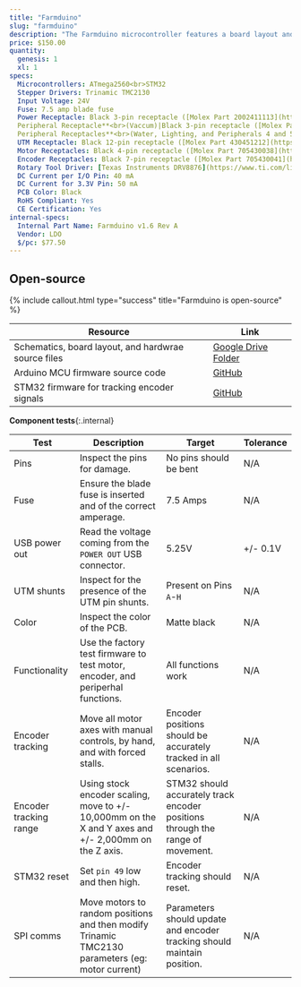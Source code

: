 ```yaml
---
title: "Farmduino"
slug: "farmduino"
description: "The Farmduino microcontroller features a board layout and connectors that are optimized for FarmBot. It receives G-code commands from the Raspberry Pi and then moves the motors, reads sensors, activate peripherals, and more. It features integrated Trinamic TMC2130 stepper drivers for ultra quiet movements and an STM32 coprocessor dedicated to monitoring the rotary encoders."
price: $150.00
quantity:
  genesis: 1
  xl: 1
specs:
  Microcontrollers: ATmega2560<br>STM32
  Stepper Drivers: Trinamic TMC2130
  Input Voltage: 24V
  Fuse: 7.5 amp blade fuse
  Power Receptacle: Black 3-pin receptacle ([Molex Part 2002411113](https://www.molex.com/molex/products/part-detail/pcb_headers/2002411113))
  Peripheral Receptacle**<br>(Vaccum)|Black 3-pin receptacle ([Molex Part 2002411113](https://www.molex.com/molex/products/part-detail/pcb_headers/2002411113))
  Peripheral Receptacles**<br>(Water, Lighting, and Peripherals 4 and 5)|Black 2-pin receptacle ([Molex Part 151048-1206](https://www.molex.com/molex/products/part-detail/pcb_headers/1510481206))
  UTM Receptacle: Black 12-pin receptacle ([Molex Part 430451212](https://www.molex.com/molex/products/part-detail/pcb_headers/0430451212))
  Motor Receptacles: Black 4-pin receptacle ([Molex Part 705430038](https://www.molex.com/molex/products/part-detail/pcb_headers/0705430038))
  Encoder Receptacles: Black 7-pin receptacle ([Molex Part 705430041](https://www.molex.com/molex/products/part-detail/pcb_headers/0705430041))
  Rotary Tool Driver: [Texas Instruments DRV8876](https://www.ti.com/lit/ds/symlink/drv8876.pdf) H-bridge motor driver with integrated current sense and regulation
  DC Current per I/O Pin: 40 mA
  DC Current for 3.3V Pin: 50 mA
  PCB Color: Black
  RoHS Compliant: Yes
  CE Certification: Yes
internal-specs:
  Internal Part Name: Farmduino v1.6 Rev A
  Vendor: LDO
  $/pc: $77.50
---
```


## Open-source

{%
include callout.html
type="success"
title="Farmduino is open-source"
%}

|Resource|Link|
|--------|----|
|Schematics, board layout, and hardwrae source files|[Google Drive Folder](https://drive.google.com/drive/folders/1mUYvzC2uOgCfWoyfXvQitavsMF2ly5H-?usp=sharing)
|Arduino MCU firmware source code|[GitHub](https://github.com/FarmBot/farmbot-arduino-firmware)
|STM32 firmware for tracking encoder signals|[GitHub](https://github.com/MotorDynamicsLab/encoder-tracker/releases/tag/v1.0.2)

**Component tests**{:.internal}

|Test         |Description  |Target       |Tolerance    |
|-------------|-------------|-------------|-------------|
|Pins         |Inspect the pins for damage.|No pins should be bent|N/A
|Fuse         |Ensure the blade fuse is inserted and of the correct amperage.|7.5 Amps|N/A
|USB power out|Read the voltage coming from the `POWER OUT` USB connector.|5.25V|+/- 0.1V
|UTM shunts   |Inspect for the presence of the UTM pin shunts.|Present on Pins `A`-`H`|N/A
|Color        |Inspect the color of the PCB.|Matte black|N/A
|Functionality|Use the factory test firmware to test motor, encoder, and periperhal functions.|All functions work|N/A
|Encoder tracking|Move all motor axes with manual controls, by hand, and with forced stalls.|Encoder positions should be accurately tracked in all scenarios.|N/A
|Encoder tracking range|Using stock encoder scaling, move to +/- 10,000mm on the X and Y axes and +/- 2,000mm on the Z axis.|STM32 should accurately track encoder positions through the range of movement.|N/A
|STM32 reset  |Set `pin 49` low and then high.|Encoder tracking should reset.|N/A
|SPI comms    |Move motors to random positions and then modify Trinamic TMC2130 parameters (eg: motor current)|Parameters should update and encoder tracking should maintain position.|N/A
